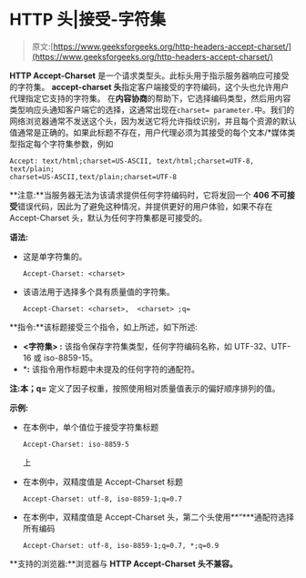 # HTTP 头|接受-字符集

> 原文:[https://www.geeksforgeeks.org/http-headers-accept-charset/](https://www.geeksforgeeks.org/http-headers-accept-charset/)

**HTTP Accept-Charset** 是一个请求类型头。此标头用于指示服务器响应可接受的字符集。 **accept-charset 头**指定客户端接受的字符编码，这个头也允许用户代理指定它支持的字符集。
在**内容协商**的帮助下，它选择编码类型，然后用内容类型响应头通知客户端它的选择，这通常出现在`charset= parameter.`中。我们的网络浏览器通常不发送这个头，因为发送它将允许指纹识别，并且每个资源的默认值通常是正确的。如果此标题不存在，用户代理必须为其接受的每个文本/*媒体类型指定每个字符集参数，例如

```
Accept: text/html;charset=US-ASCII, text/html;charset=UTF-8, text/plain;
charset=US-ASCII,text/plain;charset=UTF-8
```

**注意:**当服务器无法为该请求提供任何字符编码时，它将发回一个 **406 不可接受**错误代码，因此为了避免这种情况，并提供更好的用户体验，如果不存在 Accept-Charset 头，默认为任何字符集都是可接受的。

**语法:**

*   这是单字符集的。

    ```
    Accept-Charset: <charset>
    ```

*   该语法用于选择多个具有质量值的字符集。

    ```
    Accept-Charset: <charset>,  <charset> ;q= 
    ```

**指令:**该标题接受三个指令，如上所述，如下所述:

*   **<字符集> :** 该指令保存字符集类型，任何字符编码名称，如 UTF-32、UTF-16 或 iso-8859-15。
*   ***:** 该指令用作标题中未提及的任何字符的通配符。

**注:**本**；q=** 定义了因子权重，按照使用相对质量值表示的偏好顺序排列的值。

**示例:**

*   在本例中，单个值位于接受字符集标题

    ```
    Accept-Charset: iso-8859-5
    ```

    上
*   在本例中，双精度值是 Accept-Charset 标题

    ```
    Accept-Charset: utf-8, iso-8859-1;q=0.7
    ```

*   在本例中，双精度值是 Accept-Charset 头，第二个头使用**“***通配符选择所有编码

    ```
    Accept-Charset: utf-8, iso-8859-1;q=0.7, *;q=0.9
    ```

**支持的浏览器:**浏览器与 **HTTP Accept-Charset 头不兼容。**